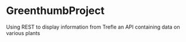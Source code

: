 # GreenthumbProject
 Using REST to display information from Trefle an API containing data on various plants
